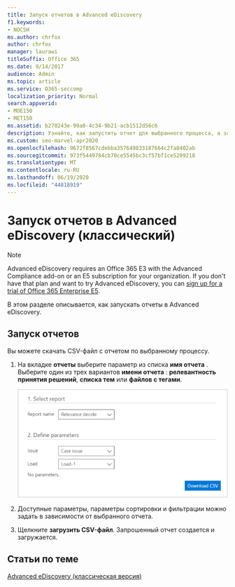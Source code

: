 ```yaml
---
title: Запуск отчетов в Advanced eDiscovery
f1.keywords:
- NOCSH
ms.author: chrfox
author: chrfox
manager: laurawi
titleSuffix: Office 365
ms.date: 9/14/2017
audience: Admin
ms.topic: article
ms.service: O365-seccomp
localization_priority: Normal
search.appverid:
- MOE150
- MET150
ms.assetid: b270243e-99a0-4c34-9b21-acb1512d56c6
description: Узнайте, как запустить отчет для выбранного процесса, а затем скачать его CSV-файл в Advanced eDiscovery.
ms.custom: seo-marvel-apr2020
ms.openlocfilehash: 9672f8567cdebba357649833187664c2fa8402ab
ms.sourcegitcommit: 973f5449784cb70ce5545bc3cf57bf1ce5209218
ms.translationtype: MT
ms.contentlocale: ru-RU
ms.lasthandoff: 06/19/2020
ms.locfileid: "44818919"
---
```

# <a name="run-reports-in-advanced-ediscovery-classic"></a>Запуск отчетов в Advanced eDiscovery (классический)

> [!NOTE]
> Advanced eDiscovery requires an Office 365 E3 with the Advanced Compliance add-on or an E5 subscription for your organization. If you don't have that plan and want to try Advanced eDiscovery, you can [sign up for a trial of Office 365 Enterprise E5](https://go.microsoft.com/fwlink/p/?LinkID=698279). 
  
В этом разделе описывается, как запускать отчеты в Advanced eDiscovery.
  
## <a name="running-reports"></a>Запуск отчетов

Вы можете скачать CSV-файл с отчетом по выбранному процессу.
  
1. На вкладке **отчеты** выберите параметр из списка **имя отчета** . Выберите один из трех вариантов **имени отчета** : **релевантность принятия решений**, **списка тем** или **файлов с тегами**.
    
    ![Отчеты с аналитическими сведениями по обнаружению электронных данных](../media/f16aee7a-508f-4acc-99bc-a2c8dec01312.png)
  
2. Доступные параметры, параметры сортировки и фильтрации можно задать в зависимости от выбранного отчета. 
    
3. Щелкните **загрузить CSV-файл**. Запрошенный отчет создается и загружается.
    
## <a name="related-topics"></a>Статьи по теме

[Advanced eDiscovery (классическая версия)](office-365-advanced-ediscovery.md)
